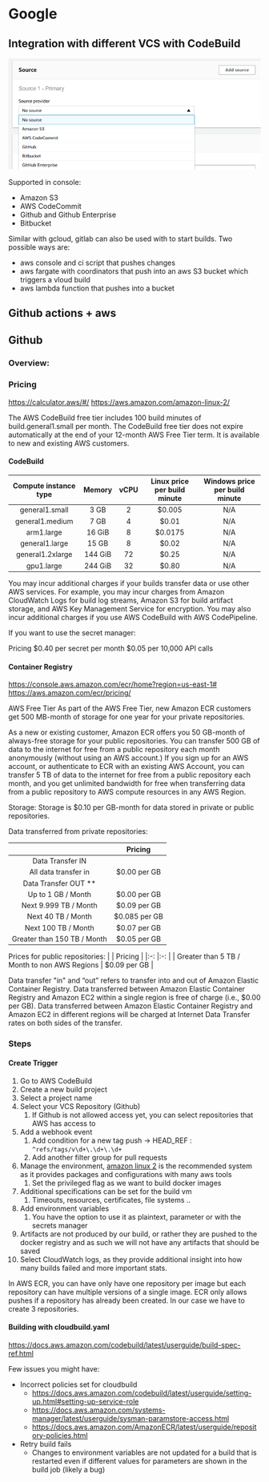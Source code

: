 # Google

## Integration with different VCS with CodeBuild

![AWS vcs source](img/aws/cloudbuild_2.png)

Supported in console:

- Amazon S3
- AWS CodeCommit
- Github and Github Enterprise
- Bitbucket

Similar with gcloud, gitlab can also be used with to start builds.
Two possible ways are:
- aws console and ci script that pushes changes
- aws fargate with coordinators that push into an aws S3 bucket which triggers a vloud build
- aws lambda function that pushes into a bucket

## Github actions + aws


## Github 

### Overview:


### Pricing

<https://calculator.aws/#/>
<https://aws.amazon.com/amazon-linux-2/>

The AWS CodeBuild free tier includes 100 build minutes of build.general1.small per month. The CodeBuild free tier does not expire automatically at the end of your 12-month AWS Free Tier term. It is available to new and existing AWS customers.

#### CodeBuild

| Compute instance type 	| Memory 	| vCPU 	| Linux price per build minute 	| Windows price per build minute 	|
|:-:	|:-:	|:-:	|:-:	|:-:	|
| general1.small 	| 3 GB 	| 2 	| $0.005 	| N/A 	|
| general1.medium 	| 7 GB 	| 4 	| $0.01 	| N/A 	|
| arm1.large 	| 16 GiB 	| 8 	| $0.0175 	| N/A 	|
| general1.large 	| 15 GB 	| 8 	| $0.02 	| N/A 	|
| general1.2xlarge 	| 144 GiB 	| 72 	| $0.25 	| N/A 	|
| gpu1.large 	| 244 GiB 	| 32 	| $0.80 	| N/A 	|


You may incur additional charges if your builds transfer data or use other AWS services. For example, you may incur charges from Amazon CloudWatch Logs for build log streams, Amazon S3 for build artifact storage, and AWS Key Management Service for encryption. You may also incur additional charges if you use AWS CodeBuild with AWS CodePipeline.

If you want to use the secret manager:

Pricing
$0.40 per secret per month
$0.05 per 10,000 API calls

#### Container Registry

<https://console.aws.amazon.com/ecr/home?region=us-east-1#>
<https://aws.amazon.com/ecr/pricing/>

AWS Free Tier
As part of the AWS Free Tier, new Amazon ECR customers get 500 MB-month of storage for one year for your private repositories.

As a new or existing customer, Amazon ECR offers you 50 GB-month of always-free storage for your public repositories. You can transfer 500 GB of data to the internet for free from a public repository each month anonymously (without using an AWS account.) If you sign up for an AWS account, or authenticate to ECR with an existing AWS Account, you can transfer 5 TB of data to the internet for free from a public repository each month, and you get unlimited bandwidth for free when transferring data from a public repository to AWS compute resources in any AWS Region.

 Storage:
    Storage is $0.10 per GB-month for data stored in private or public repositories.

Data transferred from private repositories:

|  	| Pricing 	|
|:-:	|:-:	|
| Data Transfer IN 	|  	|
| All data transfer in 	| $0.00 per GB 	|
| Data Transfer OUT ** 	|  	|
| Up to 1 GB / Month 	| $0.00 per GB 	|
| Next 9.999 TB / Month 	| $0.09 per GB 	|
| Next 40 TB / Month 	| $0.085 per GB 	|
| Next 100 TB / Month 	| $0.07 per GB 	|
| Greater than 150 TB / Month 	| $0.05 per GB 	|

Prices for public repositories:
|  	| Pricing 	|
|:-:	|:-:	|
| Greater than 5 TB / Month to non AWS Regions  	| $0.09 per GB |

Data transfer "in" and “out” refers to transfer into and out of Amazon Elastic Container Registry. Data transferred between Amazon Elastic Container Registry and Amazon EC2 within a single region is free of charge (i.e., $0.00 per GB). Data transferred between Amazon Elastic Container Registry and Amazon EC2 in different regions will be charged at Internet Data Transfer rates on both sides of the transfer.

### Steps

#### Create Trigger

1. Go to AWS CodeBuild
2. Create a new build project
3. Select a project name
4. Select your VCS Repository (Github)
   1. If Github is not allowed access yet, you can select repositories that AWS has access to
5. Add a webhook event
   1. Add condition for a new tag push -> HEAD_REF : `^refs/tags/v\d+\.\d+\.\d+`  
   2. Add another filter group for pull requests
6. Manage the environment, [amazon linux 2](https://aws.amazon.com/amazon-linux-2/) is the recommended system as it provides packages and configurations with many aws tools
   1. Set the privileged flag as we want to build docker images
7. Additional specifications can be set for the build vm
   1. Timeouts, resources, certificates, file systems ..
8. Add environment variables
   1. You have the option to use it as plaintext, parameter or with the secrets manager
9. Artifacts are not produced by our build, or rather they are pushed to the docker registry and as such we will not have any artifacts that should be saved
10. Select CloudWatch logs, as they provide additional insight into how many builds failed and more important stats.

In AWS ECR, you can have only have one repository per image but each repository can have multiple versions of a single image. ECR only allows pushes if a repository has already been created.
In our case we have to create 3 repositories.

#### Building with cloudbuild.yaml

<https://docs.aws.amazon.com/codebuild/latest/userguide/build-spec-ref.html>

Few issues you might have:
- Incorrect policies set for cloudbuild
  - <https://docs.aws.amazon.com/codebuild/latest/userguide/setting-up.html#setting-up-service-role>
  - <https://docs.aws.amazon.com/systems-manager/latest/userguide/sysman-paramstore-access.html>
  - <https://docs.aws.amazon.com/AmazonECR/latest/userguide/repository-policies.html>
- Retry build fails
  - Changes to environment variables are not updated for a build that is restarted even if different values for parameters are shown in the build job (likely a bug)